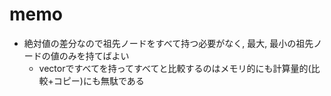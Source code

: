 #  memo

- 絶対値の差分なので祖先ノードをすべて持つ必要がなく, 最大, 最小の祖先ノードの値のみを持てばよい
  - vectorですべてを持ってすべてと比較するのはメモリ的にも計算量的(比較+コピー)にも無駄である
